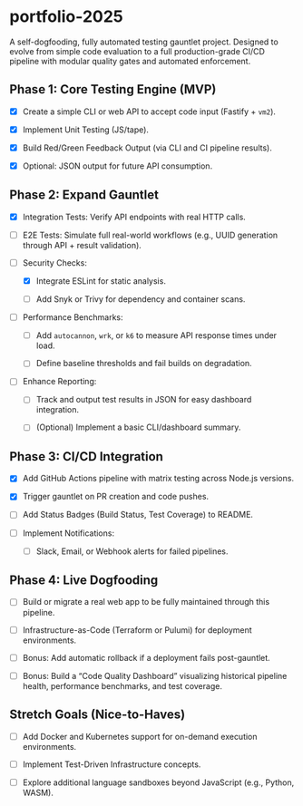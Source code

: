 # portfolio-2025

A self-dogfooding, fully automated testing gauntlet project. Designed to evolve from simple code evaluation to a full production-grade CI/CD pipeline with modular quality gates and automated enforcement.

## Phase 1: Core Testing Engine (MVP)

- [x] Create a simple CLI or web API to accept code input (Fastify + `vm2`).

- [x] Implement Unit Testing (JS/tape).

- [x] Build Red/Green Feedback Output (via CLI and CI pipeline results).

- [x] Optional: JSON output for future API consumption.

## Phase 2: Expand Gauntlet

- [x] Integration Tests: Verify API endpoints with real HTTP calls.

- [ ] E2E Tests: Simulate full real-world workflows (e.g., UUID generation through API + result validation).

- [ ] Security Checks:

  - [x] Integrate ESLint for static analysis.

  - [ ] Add Snyk or Trivy for dependency and container scans.

- [ ] Performance Benchmarks:

  - [ ] Add `autocannon`, `wrk`, or `k6` to measure API response times under load.

  - [ ] Define baseline thresholds and fail builds on degradation.

- [ ] Enhance Reporting:

  - [ ] Track and output test results in JSON for easy dashboard integration.

  - [ ] (Optional) Implement a basic CLI/dashboard summary.

## Phase 3: CI/CD Integration

- [x] Add GitHub Actions pipeline with matrix testing across Node.js versions.

- [x] Trigger gauntlet on PR creation and code pushes.

- [ ] Add Status Badges (Build Status, Test Coverage) to README.

- [ ] Implement Notifications:

  - [ ] Slack, Email, or Webhook alerts for failed pipelines.

## Phase 4: Live Dogfooding

- [ ] Build or migrate a real web app to be fully maintained through this pipeline.

- [ ] Infrastructure-as-Code (Terraform or Pulumi) for deployment environments.

- [ ] Bonus: Add automatic rollback if a deployment fails post-gauntlet.

- [ ] Bonus: Build a “Code Quality Dashboard” visualizing historical pipeline health, performance benchmarks, and test coverage.

## Stretch Goals (Nice-to-Haves)

- [ ] Add Docker and Kubernetes support for on-demand execution environments.

- [ ] Implement Test-Driven Infrastructure concepts.

- [ ] Explore additional language sandboxes beyond JavaScript (e.g., Python, WASM).
